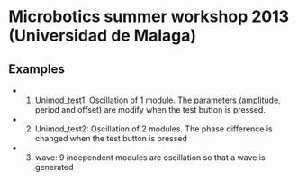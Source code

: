Microbotics summer workshop 2013 (Universidad de Malaga)
=====

Examples
--


- 1) Unimod_test1.  Oscillation of 1 module. The parameters (amplitude, period and offset) are modify when the test button is pressed.

- 2) Unimod_test2: Oscillation of 2 modules. The phase difference is changed when the test button is pressed

- 3) wave: 9 independent modules are oscillation so that a wave is generated 


